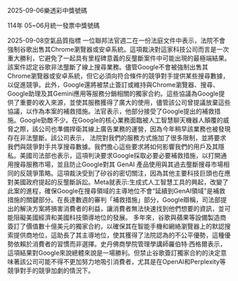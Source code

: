 
2025-09-06樂透彩中獎號碼

                                
114年 05~06月統一發票中獎號碼
                             
2025-09-08空氣品質指標
                              一位聯邦法官週二在一份法庭文件中表示，法院不會強制谷歌出售其Chrome瀏覽器或安卓系統。這項裁決對這家科技公司而言是一次重大勝利，它避免了一起具有里程碑意義的反壟斷案件中可能出現的最極端結果。該案件認定谷歌非法壟斷了線上搜尋業務。儘管Google不會被強制出售其Chrome瀏覽器或安卓系統，但它必須向符合條件的競爭對手提供某些搜尋數據，以促進競爭。此外，Google還將被禁止簽訂或維持與Chrome瀏覽器、搜尋、Google助理及其Gemini應用等服務分銷相關的獨家合約。這些協議為Google提供了重要的收入來源，並使其服務獲得了廣大的使用，儘管該公司曾提議放棄這些協議，以作為本案的補救措施。法官表示，他部分接受了Google提出的補救措施。Google勁敵不少。在Google的核心業務面臨被人工智慧聊天機器人顛覆的威脅之際，該公司也準備捍衛其線上廣告業務的運營，因為今年稍早該業務也被發現存在非法壟斷。該公司表示， 法院對我們的服務方式施加了很多限制，並將要求我們與競爭對手共享搜尋數據。我們擔心這些要求將如何影響我們的用戶及其隱私。美國司法部也表示，這項判決要求Google採取必要必要補救措施，以打開通用搜尋服務市場，並且防止Google對其 GenAI 產品使用與其過去壟斷搜尋市場相同的反競爭策略。這項裁決受到了矽谷的密切關注，因為其他主要科技巨頭也在應對美國政府提起的反壟斷訴訟。Meta就表示:生成式人工智慧工具的興起，改變了此案的進程，確保Google在搜尋領域的主導地位不會“延續到GenAI領域”是補救措施的關鍵部分。在長達數週的審判「補救措施」部分，Google辯稱，司法部提出的解決方案將損害消費者的利益，讓消費者無法快速找到他們想要的資訊，並可能阻礙美國經濟和美國科技領導地位的發展。 多年來，谷歌與蘋果等設備製造商簽訂了價值數十億美元的獨家合約，以確保其在智能手機和網絡瀏覽器上的默認搜索提供商地位，這助長了其主導地位，使其獲得了法院認為的不公平優勢，這種優勢依賴於消費者的習慣而非選擇。史丹佛商學院管理學講師羅伯特·西格爾表示，這項結果對Google來說總體來說是一場勝利。但禁止谷歌簽訂獨家合約的決定意味著該公司可能不得不更加努力地吸引消費者，尤其是在OpenAI和Perplexity等競爭對手的競爭加劇的情況下。